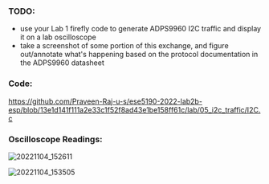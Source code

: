 ### TODO:

- use your Lab 1 firefly code to generate ADPS9960 I2C traffic and display it on a lab oscilloscope
- take a screenshot of some portion of this exchange, and figure out/annotate what's happening based on the protocol documentation in the ADPS9960 datasheet 

### Code:

https://github.com/Praveen-Raj-u-s/ese5190-2022-lab2b-esp/blob/13e1d141f111a2e33c1f52f8ad43e1be158ff61c/lab/05_i2c_traffic/I2C.c

### Oscilloscope Readings:

![20221104_152611](https://user-images.githubusercontent.com/114270637/204386301-faa40ff9-4da0-45fd-8173-52cf679f1d9c.jpg)


![20221104_153505](https://user-images.githubusercontent.com/114270637/204386395-796e1248-d54b-4aeb-bdeb-8308d01a93ed.jpg)



